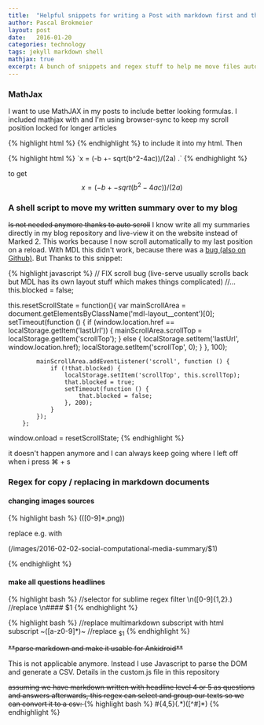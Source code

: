 ```yaml
---
title:  "Helpful snippets for writing a Post with markdown first and then moving it to a jekyll blog"
author: Pascal Brokmeier
layout: post
date:   2016-01-20
categories: technology
tags: jekyll markdown shell
mathjax: true
excerpt: A bunch of snippets and regex stuff to help me move files automatically after I am done summarising university classes.
---
```


### MathJax

I want to use MathJAX in my posts to include better looking formulas. I included mathjax with and I'm using browser-sync to keep my scroll position locked for longer articles

{% highlight html %}
    <script type="text/javascript" async src="https://cdn.mathjax.org/mathjax/latest/MathJax.js?config=TeX-MML-AM_CHTML"></script>
{% endhighlight %}
to include it into my html. Then 

{% highlight html %}
  \`x = (-b +- sqrt(b^2-4ac))/(2a) .\`
{% endhighlight %}

to get
$$ x = (-b +- sqrt(b^2-4ac))/(2a) $$



### A shell script to move my written summary over to my blog

<del>Is not needed anymore thanks to auto scroll</del>
I know write all my summaries directly in my blog repository and live-view it on the website instead of Marked 2. This works because I now scroll automatically to my last position on a reload. With MDL this didn't work, because there was a [bug (also on Github)](https://github.com/google/material-design-lite/issues/1120). But Thanks to this snippet:

{% highlight javascript %}
// FIX scroll bug (live-serve usually scrolls back but MDL has its own layout stuff which makes things complicated)
//...
this.blocked = false;

this.resetScrollState = function(){
            var mainScrollArea = document.getElementsByClassName('mdl-layout__content')[0];
            setTimeout(function () {
                if (window.location.href == localStorage.getItem('lastUrl')) {
                    mainScrollArea.scrollTop = localStorage.getItem('scrollTop');
                } else {
                    localStorage.setItem('lastUrl', window.location.href);
                    localStorage.setItem('scrollTop', 0);
                }
            }, 100);


            mainScrollArea.addEventListener('scroll', function () {
                if (!that.blocked) {
                    localStorage.setItem('scrollTop', this.scrollTop);
                    that.blocked = true;
                    setTimeout(function () {
                        that.blocked = false;
                    }, 200);
                }
            });
        };

window.onload = resetScrollState;
{% endhighlight %}

it doesn't happen anymore and I can always keep going where I left off when i press ⌘ + s

### Regex for copy / replacing in markdown documents

#### changing images sources

{% highlight bash %}
\(([0-9]*\.png)\)

replace e.g. with 

(\/images\/2016-02-02-social-computational-media-summary\/$1)

{% endhighlight %}

#### make all questions headlines

{% highlight bash %}
//selector for sublime regex filter
\n([0-9]{1,2}\.)
//replace
\n#### $1
{% endhighlight %}


{% highlight bash %}
//replace multimarkdown subscript with html subscript
~([a-z0-9]*)~
//replace
<sub>$1</sub>
{% endhighlight %}


<del>
**parse markdown and make it usable for Ankidroid**
</del>

This is not applicable anymore. Instead I use Javascript to parse the DOM and generate a CSV. Details in the custom.js file in this repository

<del>
assuming we have markdown written with headline level 4 or 5 as questions and answers afterwards, this regex can select and group our texts so we can convert it to a csv:
</del>
{% highlight bash %}
#{4,5}(.*)([^#]*)
{% endhighlight %}


